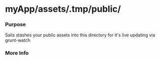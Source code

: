 # myApp/assets/.tmp/public/
### Purpose

Sails stashes your public assets into this directory for it's live updating via grunt-watch

### More Info


<docmeta name="displayName" value="public">

